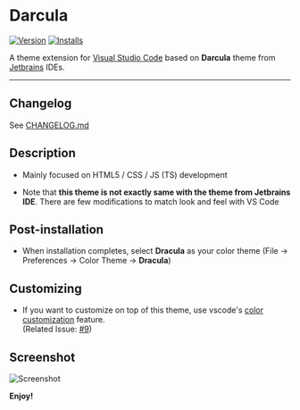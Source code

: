 # Darcula

[![Version](https://vsmarketplacebadge.apphb.com/version/rokoroku.vscode-theme-darcula.svg)](https://marketplace.visualstudio.com/items?itemName=rokoroku.vscode-theme-darcula)
[![Installs](https://vsmarketplacebadge.apphb.com/installs/rokoroku.vscode-theme-darcula.svg)](https://marketplace.visualstudio.com/items?itemName=rokoroku.vscode-theme-darcula)

A theme extension for [Visual Studio Code](https://code.visualstudio.com) based on **Darcula** theme from [Jetbrains](https://www.jetbrains.com) IDEs.

---

## Changelog

See [CHANGELOG.md](./CHANGELOG.md)

## Description

- Mainly focused on HTML5 / CSS / JS (TS) development

- Note that **this theme is not exactly same with the theme from Jetbrains IDE**. There are few modifications to match look and feel with VS Code

## Post-installation

- When installation completes, select **Dracula** as your color theme (File → Preferences → Color Theme → **Dracula**)

## Customizing

- If you want to customize on top of this theme, use vscode's [color customization](https://code.visualstudio.com/docs/getstarted/themes#_customizing-a-color-theme) feature.  
  (Related Issue: [#9](https://github.com/rokoroku/vscode-theme-darcula/issues/9))
 
## Screenshot

![Screenshot](https://github.com/rokoroku/vscode-theme-darcula/raw/master/screenshot.png)

**Enjoy!**
